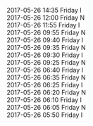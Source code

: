 2017-05-26 14:35 Friday  I  
2017-05-26 12:00 Friday  N  
2017-05-26 11:55 Friday  I  
2017-05-26 09:55 Friday  N  
2017-05-26 09:40 Friday  I  
2017-05-26 09:35 Friday  N  
2017-05-26 09:30 Friday  I  
2017-05-26 09:25 Friday  N  
2017-05-26 06:40 Friday  I  
2017-05-26 06:35 Friday  N  
2017-05-26 06:25 Friday  I  
2017-05-26 06:20 Friday  N  
2017-05-26 06:10 Friday  I  
2017-05-26 06:05 Friday  N  
2017-05-26 05:50 Friday  I  

